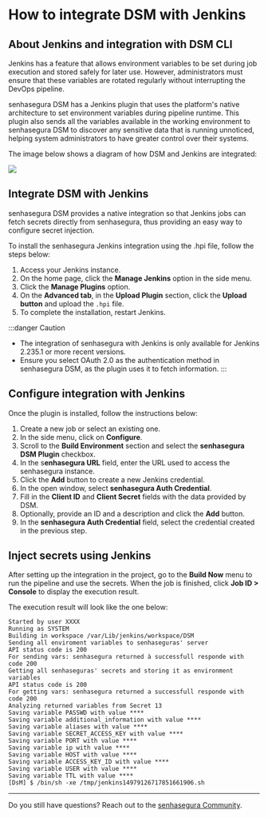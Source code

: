 # How to integrate DSM with Jenkins

## About Jenkins and integration with DSM CLI

Jenkins has a feature that allows environment variables to be set during job execution and stored safely for later use. However, administrators must ensure that these variables are rotated regularly without interrupting the DevOps pipeline.

senhasegura DSM has a Jenkins plugin that uses the platform's native architecture to set environment variables during pipeline runtime. This plugin also sends all the variables available in the working environment to senhasegura DSM to discover any sensitive data that is running unnoticed, helping system administrators to have greater control over their systems.

The image below shows a diagram of how DSM and Jenkins are integrated:

![](https://lh7-us.googleusercontent.com/yyCgT5R8ZkSrxfPfM3YLOjIvvFPBSZ2bG5gYajbjOG4wLZuMPQsRI4smVGWy4U7R_bgNUQzlgzbr7LJl5SuQhiSZU_CDJexREta86yHnpx1CM4tu6ghj-SIa0H4TZtwkuWv1uEZWiEBtT_YLcFdG6oM)

## Integrate DSM with Jenkins

senhasegura DSM provides a native integration so that Jenkins jobs can fetch secrets directly from senhasegura, thus providing an easy way to configure secret injection.

To install the senhasegura Jenkins integration using the .hpi file, follow the steps below:

1. Access your Jenkins instance.
2. On the home page, click the **Manage Jenkins** option in the side menu.
3. Click the **Manage Plugins** option.
4. On the **Advanced tab**, in the **Upload Plugin** section, click the **Upload button** and upload the `.hpi` file.
5. To complete the installation, restart Jenkins.

:::danger Caution

* The integration of senhasegura with Jenkins is only available for Jenkins 2.235.1 or more recent versions.
* Ensure you select OAuth 2.0 as the authentication method in senhasegura DSM, as the plugin uses it to fetch information.
  :::

## Configure integration with Jenkins

Once the plugin is installed, follow the instructions below:

1. Create a new job or select an existing one.
2. In the side menu, click on **Configure**.
3. Scroll to the **Build Environment** section and select the **senhasegura** **DSM Plugin** checkbox.
4. In the s**enhasegura URL** field, enter the URL used to access the senhasegura instance.
5. Click the **Add** button to create a new Jenkins credential.
6. In the open window, select **senhasegura Auth Credential**.
7. Fill in the **Client ID** and **Client Secret** fields with the data provided by DSM.
8. Optionally, provide an ID and a description and click the **Add** button.
9. In the **senhasegura** **Auth Credential** field, select the credential created in the previous step.

## Inject secrets using Jenkins

After setting up the integration in the project, go to the **Build Now** menu to run the pipeline and use the secrets. When the job is finished, click **Job ID &gt; Console** to display the execution result.

The execution result will look like the one below:

```
Started by user XXXX
Running as SYSTEM
Building in workspace /var/Lib/jenkins/workspace/DSM
Sending all enviroment variables to senhaseguras' server
API status code is 200
For sending vars: senhasegura returned à successfull responde with code 200
Getting all senhaseguras' secrets and storing it as environment variables
API status code is 200
For getting vars: senhasegura returned a successfull responde with code 200
Analyzing returned variables from Secret 13
Saving variable PASSWD with value ****
Saving variable additional_information with value ****
Saving variable aliases with value ****
Saving variable SECRET_ACCESS_KEY with value ****
Saving variable PORT with value ****
Saving variable ip with value ****
Saving variable HOST with value ****
Saving variable ACCESS_KEY_ID with value ****
Saving variable USER with value ****
Saving variable TTL with value ****
[DsM] $ /bin/sh -xe /tmp/jenkins14979126717851661906.sh

```

---

Do you still have questions? Reach out to the [senhasegura Community](https://community.senhasegura.io/).
